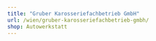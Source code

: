 ```yaml
---
title: "Gruber Karosseriefachbetrieb GmbH"
url: /wien/gruber-karosseriefachbetrieb-gmbh/
shop: Autowerkstatt
---
```

